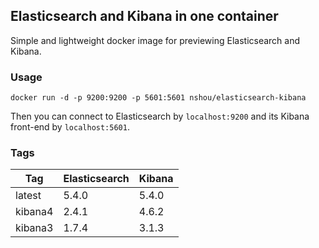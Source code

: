 ## Elasticsearch and Kibana in one container

Simple and lightweight docker image for previewing Elasticsearch and Kibana.

### Usage

    docker run -d -p 9200:9200 -p 5601:5601 nshou/elasticsearch-kibana

Then you can connect to Elasticsearch by `localhost:9200` and its Kibana front-end by `localhost:5601`.

### Tags

Tag     | Elasticsearch | Kibana
------- | ------------- | ------
latest  | 5.4.0         | 5.4.0
kibana4 | 2.4.1         | 4.6.2
kibana3 | 1.7.4         | 3.1.3

